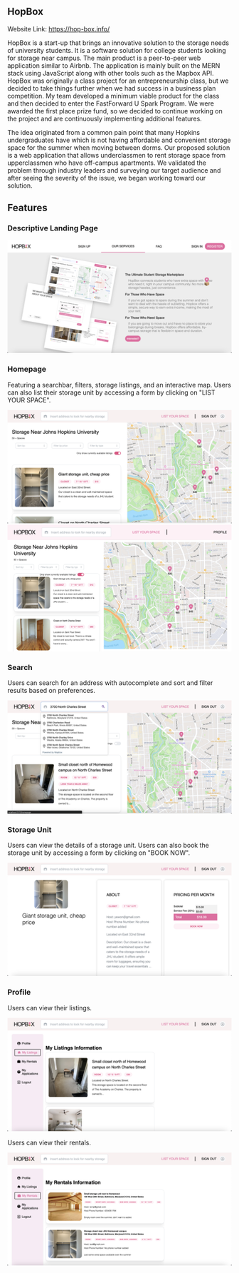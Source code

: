 ## HopBox

Website Link: https://hop-box.info/

HopBox is a start-up that brings an innovative solution to the storage needs of university students. It is a software solution for college students looking for storage near campus. The main product is a peer-to-peer web application similar to Airbnb. The application is mainly built on the MERN stack using JavaScript along with other tools such as the Mapbox API. HopBox was originally a class project for an entrepreneurship class, but we decided to take things further when we had success in a business plan competition. My team developed a minimum viable product for the class and then decided to enter the FastForward U Spark Program. We were awarded the first place prize fund, so we decided to continue working on the project and are continuously implementing additional features.

The idea originated from a common pain point that many Hopkins undergraduates have which is not having affordable and convenient storage space for the summer when moving between dorms. Our proposed solution is a web application that allows underclassmen to rent storage space from upperclassmen who have off-campus apartments. We validated the problem through industry leaders and surveying our target audience and after seeing the severity of the issue, we began working toward our solution.

## Features

### Descriptive Landing Page

<img src="https://github.com/KiwiThePoodle/HopBox/blob/main/Preview.png">

### Homepage

Featuring a searchbar, filters, storage listings, and an interactive map. Users can also list their storage unit by accessing a form by clicking on "LIST YOUR SPACE".

<img src="https://github.com/KiwiThePoodle/HopBox/blob/main/Homepage.png">

<img src="https://github.com/KiwiThePoodle/HopBox/blob/main/Map.png">

### Search

Users can search for an address with autocomplete and sort and filter results based on preferences.

<img src="https://github.com/KiwiThePoodle/HopBox/blob/main/Search%20Location.png">

### Storage Unit

Users can view the details of a storage unit. Users can also book the storage unit by accessing a form by clicking on "BOOK NOW".

<img src="https://github.com/KiwiThePoodle/HopBox/blob/main/Storage%20Unit.png">

### Profile

Users can view their listings.

<img src="https://github.com/KiwiThePoodle/HopBox/blob/main/My%20Listings.png">

Users can view their rentals.

<img src="https://github.com/KiwiThePoodle/HopBox/blob/main/My%20Rentals.png">
